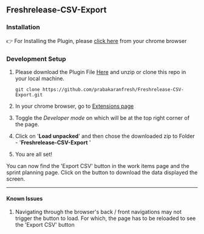 ## Freshrelease-CSV-Export

### Installation

:point_right: For Installing the Plugin, please [click here](https://chrome.google.com/webstore/detail/freshrelease-csv-export/jpjbbkbebfiickldilekohjchcmoabej) from your chrome browser


### Development Setup
 1. Please download the Plugin File
    [Here](https://github.com/prabakaranfresh/Freshrelease-CSV-Export/archive/master.zip) and unzip or clone this repo in your local machine.
    
     `git clone https://github.com/prabakaranfresh/Freshrelease-CSV-Export.git`

 2. In your chrome browser, go to [Extensions page](chrome://extensions/)
 3. Toggle the *Developer mode* on which will be at the top right corner of the page.
 4. Click on '**Load unpacked**' and then chose the downloaded zip to Folder - '**Freshrelease-CSV-Export** ' 
 5. You are all set!



You can now find the 'Export CSV' button in the work items page and the sprint planning page. Click on the button to download the data displayed the screen.

---

#### Known Issues
 1. Navigating through the browser's back / front navigations may not trigger the button to load. For which, the page has to be reloaded to see the 'Export CSV' button

